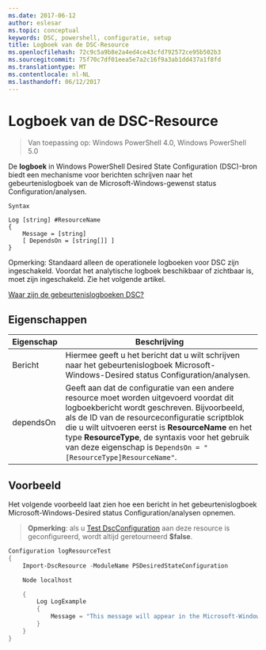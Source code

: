 ```yaml
---
ms.date: 2017-06-12
author: eslesar
ms.topic: conceptual
keywords: DSC, powershell, configuratie, setup
title: Logboek van de DSC-Resource
ms.openlocfilehash: 72c9c5a9b8e2a4ed4ce43cfd792572ce95b502b3
ms.sourcegitcommit: 75f70c7df01eea5e7a2c16f9a3ab1dd437a1f8fd
ms.translationtype: MT
ms.contentlocale: nl-NL
ms.lasthandoff: 06/12/2017
---
```

# <a name="dsc-log-resource"></a>Logboek van de DSC-Resource 

> Van toepassing op: Windows PowerShell 4.0, Windows PowerShell 5.0

De __logboek__ in Windows PowerShell Desired State Configuration (DSC)-bron biedt een mechanisme voor berichten schrijven naar het gebeurtenislogboek van de Microsoft-Windows-gewenst status Configuration/analysen.

```
Syntax

Log [string] #ResourceName
{
    Message = [string]
    [ DependsOn = [string[]] ]
}
```

Opmerking: Standaard alleen de operationele logboeken voor DSC zijn ingeschakeld.
Voordat het analytische logboek beschikbaar of zichtbaar is, moet zijn ingeschakeld.
Zie het volgende artikel.

[Waar zijn de gebeurtenislogboeken DSC?](https://msdn.microsoft.com/en-us/powershell/dsc/troubleshooting#where-are-dsc-event-logs)

## <a name="properties"></a>Eigenschappen
|  Eigenschap  |  Beschrijving   | 
|---|---| 
| Bericht| Hiermee geeft u het bericht dat u wilt schrijven naar het gebeurtenislogboek Microsoft-Windows-Desired status Configuration/analysen.| 
| dependsOn | Geeft aan dat de configuratie van een andere resource moet worden uitgevoerd voordat dit logboekbericht wordt geschreven. Bijvoorbeeld, als de ID van de resourceconfiguratie scriptblok die u wilt uitvoeren eerst is __ResourceName__ en het type __ResourceType__, de syntaxis voor het gebruik van deze eigenschap is `DependsOn = "[ResourceType]ResourceName"`.| 

## <a name="example"></a>Voorbeeld

Het volgende voorbeeld laat zien hoe een bericht in het gebeurtenislogboek Microsoft-Windows-Desired status Configuration/analysen opnemen.

> **Opmerking**: als u [Test DscConfiguration](https://technet.microsoft.com/en-us/library/dn407382.aspx) aan deze resource is geconfigureerd, wordt altijd geretourneerd **$false**.

```powershell 
Configuration logResourceTest
{
    Import-DscResource -ModuleName PSDesiredStateConfiguration

    Node localhost

    {
        Log LogExample
        {
            Message = "This message will appear in the Microsoft-Windows-Desired State Configuration/Analytic event log."
        }
    }
}
```

